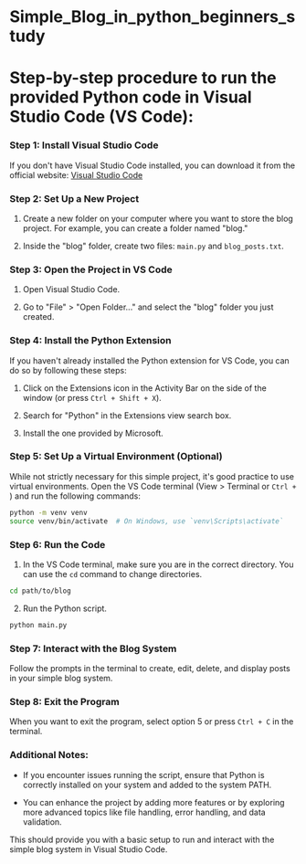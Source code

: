 # Simple_Blog_in_python_beginners_study


# Step-by-step procedure to run the provided Python code in Visual Studio Code (VS Code):

### Step 1: Install Visual Studio Code

If you don't have Visual Studio Code installed, you can download it from the official website: [Visual Studio Code](https://code.visualstudio.com/)

### Step 2: Set Up a New Project

1. Create a new folder on your computer where you want to store the blog project. For example, you can create a folder named "blog."

2. Inside the "blog" folder, create two files: `main.py` and `blog_posts.txt`.

### Step 3: Open the Project in VS Code

1. Open Visual Studio Code.

2. Go to "File" > "Open Folder..." and select the "blog" folder you just created.

### Step 4: Install the Python Extension

If you haven't already installed the Python extension for VS Code, you can do so by following these steps:

1. Click on the Extensions icon in the Activity Bar on the side of the window (or press `Ctrl + Shift + X`).

2. Search for "Python" in the Extensions view search box.

3. Install the one provided by Microsoft.

### Step 5: Set Up a Virtual Environment (Optional)

While not strictly necessary for this simple project, it's good practice to use virtual environments. Open the VS Code terminal (View > Terminal or `Ctrl + `) and run the following commands:

```bash
python -m venv venv
source venv/bin/activate  # On Windows, use `venv\Scripts\activate`
```

### Step 6: Run the Code

1. In the VS Code terminal, make sure you are in the correct directory. You can use the `cd` command to change directories.

```bash
cd path/to/blog
```

2. Run the Python script.

```bash
python main.py
```

### Step 7: Interact with the Blog System

Follow the prompts in the terminal to create, edit, delete, and display posts in your simple blog system.

### Step 8: Exit the Program

When you want to exit the program, select option 5 or press `Ctrl + C` in the terminal.

### Additional Notes:

- If you encounter issues running the script, ensure that Python is correctly installed on your system and added to the system PATH.

- You can enhance the project by adding more features or by exploring more advanced topics like file handling, error handling, and data validation.

This should provide you with a basic setup to run and interact with the simple blog system in Visual Studio Code. 
 

